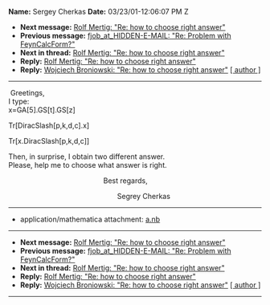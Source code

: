 **Name:** Sergey Cherkas
**Date:** 03/23/01-12:06:07 PM Z

  - **Next message:** [Rolf Mertig: "Re: how to choose right
    answer"](0046.html)
  - **Previous message:** [fjob_at_HIDDEN-E-MAIL: "Re: Problem with
    FeynCalcForm?"](0044.html)
  - **Next in thread:** [Rolf Mertig: "Re: how to choose right
    answer"](0046.html)
  - **Reply:** [Rolf Mertig: "Re: how to choose right
    answer"](0046.html)
  - **Reply:** [Wojciech Broniowski: "Re: how to choose right
    answer"](0047.html)
    [[ author ]](author.html#45)

-----

 Greetings,  
I type:  
x=GA[5].GS[t].GS[z]  

Tr[DiracSlash[p,k,d,c].x]  

Tr[x.DiracSlash[p,k,d,c]]  

Then, in surprise, I obtain two different answer.  
Please, help me to choose what answer is right.  

                                                Best regards,  

                                                       Segrey Cherkas  

-----

  - application/mathematica attachment: [a.nb](att-0045/01-a.nb)

-----

  - **Next message:** [Rolf Mertig: "Re: how to choose right
    answer"](0046.html)
  - **Previous message:** [fjob_at_HIDDEN-E-MAIL: "Re: Problem with
    FeynCalcForm?"](0044.html)
  - **Next in thread:** [Rolf Mertig: "Re: how to choose right
    answer"](0046.html)
  - **Reply:** [Rolf Mertig: "Re: how to choose right
    answer"](0046.html)
  - **Reply:** [Wojciech Broniowski: "Re: how to choose right
    answer"](0047.html)
    [[ author ]](author.html#45)

-----

